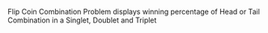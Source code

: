 Flip Coin Combination Problem displays winning percentage of Head or Tail Combination in a Singlet, Doublet and Triplet
